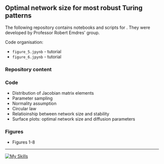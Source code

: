 ## Optimal network size for most robust Turing patterns 

The following repository contains notebooks and scripts for . They were developed by Professor Robert Emdres' group. 

Code organisation: 
- `figure_5.jpynb` - tutorial
- `figure_6.jpynb` - tutorial

### Repository content

### Code
- Distribution of Jacobian matrix elements
- Parameter sampling
- Normality assumption
- Circular law
- Relatioinship between network size and stability
- Surface plots: optimal network size and diffusion parameters
  
### Figures
- Figures 1-8
  
---
[![My Skills](https://skillicons.dev/icons?i=py)](https://skillicons.dev)
